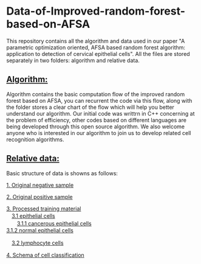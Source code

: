 Data-of-Improved-random-forest-based-on-AFSA
==
This repository contains all the algorithm and data used in our paper "A parametric optimization oriented, AFSA based random forest algorithm: application to detection of cervical epithelial cells". All the files are stored separately in two folders: algorithm and relative data.

[Algorithm:](https://github.com/zcwooo/Data-of-Improved-random-forest-based-on-AFSA/tree/master/data%20and%20algorithm/algorithm)
----
Algorithm contains the basic computation flow of the improved random forest based on AFSA, you can recurrent the code via this flow, along with the folder stores a clear chart of the flow which will help you better understand our algorithm. Our initial code was writtrn in C++ concerning at the problem of efficiency, other codes based on different languages are being developed through this open source algorithm. We also welcome anyone who is interested in our algorithm to join us to develop related cell recognition algorithms.

[Relative data:](https://github.com/zcwooo/Data-of-Improved-random-forest-based-on-AFSA/tree/master/data%20and%20algorithm/relative%20data)
----
Basic structure of data is showns as follows:


  [1. Original negative sample](https://github.com/zcwooo/Data-of-Improved-random-forest-based-on-AFSA/tree/master/data%20and%20algorithm/relative%20data/Original%20negative%20sample)<br>
  
[2. Original positive sample](https://github.com/zcwooo/Data-of-Improved-random-forest-based-on-AFSA/tree/master/data%20and%20algorithm/relative%20data/Original%20positive%20sample)<br>

[3. Processed training material](https://github.com/zcwooo/Data-of-Improved-random-forest-based-on-AFSA/tree/master/data%20and%20algorithm/relative%20data/Processed%20training%20material)<br>
　[3.1 epithelial cells](https://github.com/zcwooo/Data-of-Improved-random-forest-based-on-AFSA/tree/master/data%20and%20algorithm/relative%20data/Processed%20training%20material/epithelial%20cells)<br>
  　　[3.1.1 cancerous epithelial cells](https://github.com/zcwooo/Data-of-Improved-random-forest-based-on-AFSA/tree/master/data%20and%20algorithm/relative%20data/Processed%20training%20material/epithelial%20cells/cancerous%20epithelial%20cells)<br>
      [3.1.2 normal epithelial cells](https://github.com/zcwooo/Data-of-Improved-random-forest-based-on-AFSA/tree/master/data%20and%20algorithm/relative%20data/Processed%20training%20material/epithelial%20cells/normal%20epithelial%20cells)<br>
    
    
　[3.2 lymphocyte cells](https://github.com/zcwooo/Data-of-Improved-random-forest-based-on-AFSA/tree/master/data%20and%20algorithm/relative%20data/Processed%20training%20material/lymphocyte%20cells)<br>
 
[4. Schema of cell classification](https://github.com/zcwooo/Data-of-Improved-random-forest-based-on-AFSA/tree/master/data%20and%20algorithm/relative%20data/Schema%20of%20cell%20classification)
